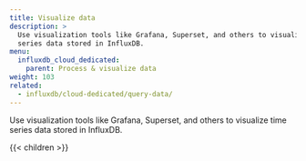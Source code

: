 ```yaml
---
title: Visualize data
description: >
  Use visualization tools like Grafana, Superset, and others to visualize time
  series data stored in InfluxDB.
menu:
  influxdb_cloud_dedicated:
    parent: Process & visualize data
weight: 103
related:
  - influxdb/cloud-dedicated/query-data/
---
```


Use visualization tools like Grafana, Superset, and others to visualize time
series data stored in InfluxDB.

{{< children >}}